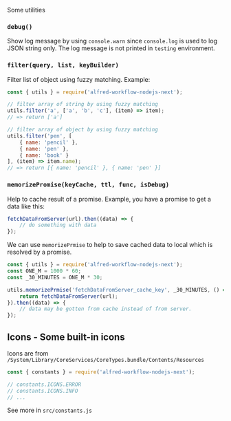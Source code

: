 Some utilities


### `debug()` 
Show log message by using `console.warn` since `console.log` is used to log JSON string only.
The log message is not printed in `testing` environment.


### `filter(query, list, keyBuilder)`

Filter list of object using fuzzy matching. Example: 

```js
const { utils } = require('alfred-workflow-nodejs-next');

// filter array of string by using fuzzy matching
utils.filter('a', ['a', 'b', 'c'], (item) => item);
// => return ['a']

// filter array of object by using fuzzy matching
utils.filter('pen', [
    { name: 'pencil' }, 
    { name: 'pen' }, 
    { name: 'book' }
], (item) => item.name);
// => return [{ name: 'pencil' }, { name: 'pen' }]
```


### `memorizePromise(keyCache, ttl, func, isDebug)`

Help to cache result of a promise. Example, you have a promise to get a data like this: 

```js
fetchDataFromServer(url).then((data) => {
    // do something with data
});
```

We can use `memorizePrmise` to help to save cached data to local which is resolved by a promise.

```js
const { utils } = require('alfred-workflow-nodejs-next');
const ONE_M = 1000 * 60;
const _30_MINUTES = ONE_M * 30;

utils.memorizePrmise('fetchDataFromServer_cache_key', _30_MINUTES, () => {
    return fetchDataFromServer(url);
}).then((data) => {
    // data may be gotten from cache instead of from server. 
});
```

## Icons - Some built-in icons

Icons are from `/System/Library/CoreServices/CoreTypes.bundle/Contents/Resources`

```js
const { constants } = require('alfred-workflow-nodejs-next');

// constants.ICONS.ERROR
// constants.ICONS.INFO 
// ...
```

See more in `src/constants.js`